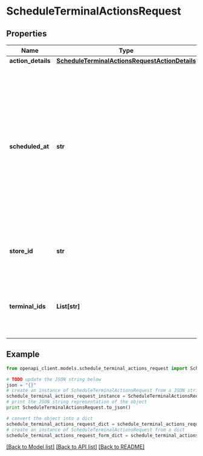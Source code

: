# ScheduleTerminalActionsRequest


## Properties
Name | Type | Description | Notes
------------ | ------------- | ------------- | -------------
**action_details** | [**ScheduleTerminalActionsRequestActionDetails**](ScheduleTerminalActionsRequestActionDetails.md) |  | [optional] 
**scheduled_at** | **str** | The date and time when the action should happen.  Format: [RFC 3339](https://www.rfc-editor.org/rfc/rfc3339), but without the **Z** before the time offset. For example, **2021-11-15T12:16:21+01:00**  The action is sent with the first [maintenance call](https://docs.adyen.com/point-of-sale/automating-terminal-management/terminal-actions-api#when-actions-take-effect) after the specified date and time in the time zone of the terminal.  An empty value causes the action to be sent as soon as possible: at the next maintenance call. | [optional] 
**store_id** | **str** | The unique ID of the [store](https://docs.adyen.com/api-explorer/#/ManagementService/latest/get/stores). If present, all terminals in the &#x60;terminalIds&#x60; list must be assigned to this store. | [optional] 
**terminal_ids** | **List[str]** | A list of unique IDs of the terminals to apply the action to. You can extract the IDs from the [GET &#x60;/terminals&#x60;](https://docs.adyen.com/api-explorer/#/ManagementService/latest/get/terminals) response. Maximum length: 100 IDs. | [optional] 

## Example

```python
from openapi_client.models.schedule_terminal_actions_request import ScheduleTerminalActionsRequest

# TODO update the JSON string below
json = "{}"
# create an instance of ScheduleTerminalActionsRequest from a JSON string
schedule_terminal_actions_request_instance = ScheduleTerminalActionsRequest.from_json(json)
# print the JSON string representation of the object
print ScheduleTerminalActionsRequest.to_json()

# convert the object into a dict
schedule_terminal_actions_request_dict = schedule_terminal_actions_request_instance.to_dict()
# create an instance of ScheduleTerminalActionsRequest from a dict
schedule_terminal_actions_request_form_dict = schedule_terminal_actions_request.from_dict(schedule_terminal_actions_request_dict)
```
[[Back to Model list]](../README.md#documentation-for-models) [[Back to API list]](../README.md#documentation-for-api-endpoints) [[Back to README]](../README.md)


